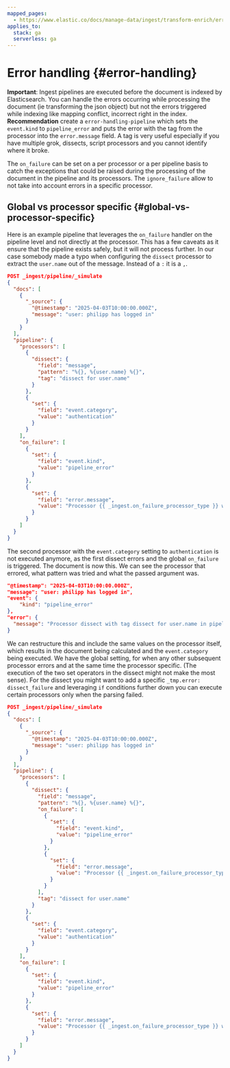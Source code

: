 ```yaml
---
mapped_pages:
  - https://www.elastic.co/docs/manage-data/ingest/transform-enrich/error-handling.html
applies_to:
  stack: ga
  serverless: ga
---
```


# Error handling {#error-handling}

**Important**: Ingest pipelines are executed before the document is indexed by Elasticsearch. You can handle the errors occurring while processing the document (ie transforming the json object) but not the errors triggered while indexing like mapping conflict, incorrect right in the index. **Recommendation** create a `error-handling-pipeline` which sets the `event.kind` to `pipeline_error` and puts the error with the tag from the processor into the `error.message` field. A tag is very useful especially if you have multiple grok, dissects, script processors and you cannot identify where it broke.

The `on_failure` can be set on a per processor or a per pipeline basis to catch the exceptions that could be raised during the processing of the document in the pipeline and its processors. The `ignore_failure` allow to not take into account errors in a specific processor.

## Global vs processor specific {#global-vs-processor-specific}

Here is an example pipeline that leverages the `on_failure` handler on the pipeline level and not directly at the processor. This has a few caveats as it ensure that the pipeline exists safely, but it will not process further. In our case somebody made a typo when configuring the `dissect` processor to extract the `user.name` out of the message. Instead of a `:` it is a `,`.

```json
POST _ingest/pipeline/_simulate
{
  "docs": [
    {
      "_source": {
        "@timestamp": "2025-04-03T10:00:00.000Z",
        "message": "user: philipp has logged in"
      }
    }
  ],
  "pipeline": {
    "processors": [
      {
        "dissect": {
          "field": "message",
          "pattern": "%{}, %{user.name} %{}",
          "tag": "dissect for user.name"
        }
      },
      {
        "set": {
          "field": "event.category",
          "value": "authentication"
        }
      }
    ],
    "on_failure": [
      {
        "set": {
          "field": "event.kind",
          "value": "pipeline_error"
        }
      },
      {
        "set": {
          "field": "error.message",
          "value": "Processor {{ _ingest.on_failure_processor_type }} with tag {{ _ingest.on_failure_processor_tag }} in pipeline {{ _ingest.on_failure_pipeline }} failed with message: {{ _ingest.on_failure_message }}"
        }
      }
    ]
  }
}
```

The second processor with the `event.category` setting to `authentication` is not executed anymore, as the first dissect errors and the global `on_failure` is triggered. The document is now this. We can see the processor that errored, what pattern was tried and what the passed argument was.

```json
"@timestamp": "2025-04-03T10:00:00.000Z",
"message": "user: philipp has logged in",
"event": {
    "kind": "pipeline_error"
},
"error": {
  "message": "Processor dissect with tag dissect for user.name in pipeline _simulate_pipeline failed with message: Unable to find match for dissect pattern: %{}, %{user.name} %{} against source: user: philipp has logged in"
}
```

We can restructure this and include the same values on the processor itself, which results in the document being calculated and the `event.category` being executed. We have the global setting, for when any other subsequent processor errors and at the same time the processor specific. (The execution of the two set operators in the dissect might not make the most sense). For the dissect you might want to add a specific `_tmp.error: dissect_failure` and leveraging `if` conditions further down you can execute certain processors only when the parsing failed.

```json
POST _ingest/pipeline/_simulate
{
  "docs": [
    {
      "_source": {
        "@timestamp": "2025-04-03T10:00:00.000Z",
        "message": "user: philipp has logged in"
      }
    }
  ],
  "pipeline": {
    "processors": [
      {
        "dissect": {
          "field": "message",
          "pattern": "%{}, %{user.name} %{}",
          "on_failure": [
            {
              "set": {
                "field": "event.kind",
                "value": "pipeline_error"
              }
            },
            {
              "set": {
                "field": "error.message",
                "value": "Processor {{ _ingest.on_failure_processor_type }} with tag {{ _ingest.on_failure_processor_tag }} in pipeline {{ _ingest.on_failure_pipeline }} failed with message: {{ _ingest.on_failure_message }}"
              }
            }
          ],
          "tag": "dissect for user.name"
        }
      },
      {
        "set": {
          "field": "event.category",
          "value": "authentication"
        }
      }
    ],
    "on_failure": [
      {
        "set": {
          "field": "event.kind",
          "value": "pipeline_error"
        }
      },
      {
        "set": {
          "field": "error.message",
          "value": "Processor {{ _ingest.on_failure_processor_type }} with tag {{ _ingest.on_failure_processor_tag }} in pipeline {{ _ingest.on_failure_pipeline }} failed with message: {{ _ingest.on_failure_message }}"
        }
      }
    ]
  }
}
```
